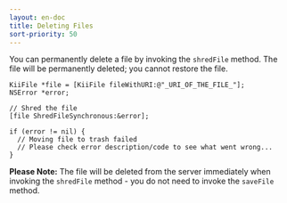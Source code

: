 ```yaml
---
layout: en-doc
title: Deleting Files
sort-priority: 50
---
```

You can permanently delete a file by invoking the `shredFile`
method.  The file will be permanently deleted; you cannot restore the file.

```objc
KiiFile *file = [KiiFile fileWithURI:@"_URI_OF_THE_FILE_"];
NSError *error;

// Shred the file
[file ShredFileSynchronous:&error];

if (error != nil) {
  // Moving file to trash failed
  // Please check error description/code to see what went wrong...
}
```

**Please Note:** The file will be deleted from the server immediately when
invoking the `shredFile` method - you do not need to invoke the
`saveFile` method.
